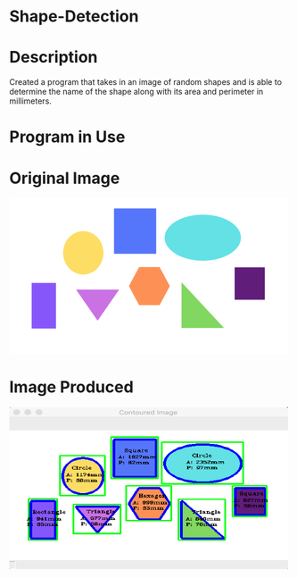 # Shape-Detection

# Description
Created a program that takes in an image of random shapes and is able to determine the name of the shape along with its area and perimeter in millimeters.

# Program in Use
# Original Image
<img src="Resources/shapes.png" alt="alt text" width="500" height="280">

# Image Produced
<img src="Resources/shapes_detected.png" alt="alt text" width="500" height="290">

